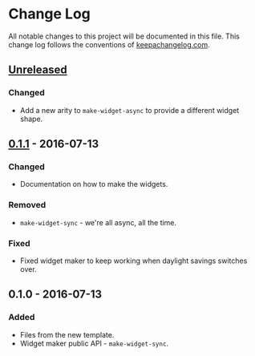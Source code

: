 # Change Log
All notable changes to this project will be documented in this file. This change log follows the conventions of [keepachangelog.com](http://keepachangelog.com/).

## [Unreleased]
### Changed
- Add a new arity to `make-widget-async` to provide a different widget shape.

## [0.1.1] - 2016-07-13
### Changed
- Documentation on how to make the widgets.

### Removed
- `make-widget-sync` - we're all async, all the time.

### Fixed
- Fixed widget maker to keep working when daylight savings switches over.

## 0.1.0 - 2016-07-13
### Added
- Files from the new template.
- Widget maker public API - `make-widget-sync`.

[Unreleased]: https://github.com/your-name/dh-async-example/compare/0.1.1...HEAD
[0.1.1]: https://github.com/your-name/dh-async-example/compare/0.1.0...0.1.1
